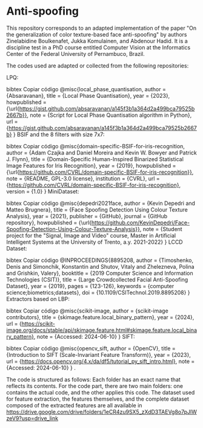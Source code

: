 # Anti-spoofing
This repository corresponds to an adapted implementation of the paper "On the generalization of color texture-based face anti-spoofing" by authors Zinelabidine Boulkenafet, Jukka Komulainen, and Abdenour Hadid. It is a discipline test in a PhD course entitled Computer Vision at the Informatics Center of the Federal University of Pernambuco, Brazil.

The codes used are adapted or collected from the following repositories:

LPQ:

bibtex
Copiar código
@misc{local_phase_quantisation,
  author = {Absaravanan},
  title = {Local Phase Quantisation},
  year = {2023},
  howpublished = {\url{https://gist.github.com/absaravanan/a145f3b1a364d2a499bca79525b2667b}},
  note = {Script for Local Phase Quantisation algorithm in Python},
  url = {https://gist.github.com/absaravanan/a145f3b1a364d2a499bca79525b2667b}
}
BSIF and the 8 filters with size 7x7:

bibtex
Copiar código
@misc{domain-specific-BSIF-for-iris-recognition,
  author = {Adam Czajka and Daniel Moreira and Kevin W. Bowyer and Patrick J. Flynn},
  title = {Domain-Specific Human-Inspired Binarized Statistical Image Features for Iris Recognition},
  year = {2019},
  howpublished = {\url{https://github.com/CVRL/domain-specific-BSIF-for-iris-recognition}},
  note = {README, GPL-3.0 license},
  institution = {CVRL},
  url = {https://github.com/CVRL/domain-specific-BSIF-for-iris-recognition},
  version = {1.0}
}
MiniDataset:

bibtex
Copiar código
@misc{depedri2021face,
  author = {Kevin Depedri and Matteo Brugnera},
  title = {Face Spoofing Detection Using Colour Texture Analysis},
  year = {2021},
  publisher = {GitHub},
  journal = {GitHub repository},
  howpublished = {\url{https://github.com/KevinDepedri/Face-Spoofing-Detection-Using-Colour-Texture-Analysis}},
  note = {Student project for the "Signal, Image and Video" course, Master in Artificial Intelligent Systems at the University of Trento, a.y. 2021-2022}
}
LCCD Dataset:

bibtex
Copiar código
@INPROCEEDINGS{8895208,
  author = {Timoshenko, Denis and Simonchik, Konstantin and Shutov, Vitaly and Zhelezneva, Polina and Grishkin, Valery},
  booktitle = {2019 Computer Science and Information Technologies (CSIT)},
  title = {Large Crowdcollected Facial Anti-Spoofing Dataset},
  year = {2019},
  pages = {123-126},
  keywords = {computer science;biometrics;datasets},
  doi = {10.1109/CSITechnol.2019.8895208}
}
Extractors based on LBP:

bibtex
Copiar código
@misc{scikit-image,
  author = {scikit-image contributors},
  title = {skimage.feature.local_binary_pattern},
  year = {2024},
  url = {https://scikit-image.org/docs/stable/api/skimage.feature.html#skimage.feature.local_binary_pattern},
  note = {Accessed: 2024-06-10}
}
SIFT:

bibtex
Copiar código
@misc{opencv_sift,
  author = {OpenCV},
  title = {Introduction to SIFT (Scale-Invariant Feature Transform)},
  year = {2023},
  url = {https://docs.opencv.org/4.x/da/df5/tutorial_py_sift_intro.html},
  note = {Accessed: 2024-06-10}
}
.



The code is structured as follows: Each folder has an exact name that reflects its contents. For the code part, there are two main folders: one contains the actual code, and the other applies this code.
The dataset used for feature extraction, the features themselves, and the complete dataset composed of the extracted features are all available in https://drive.google.com/drive/folders/1eCR4zu9SX5_zXdD3TAEVg8o7pJlWzeV9?usp=drive_link
